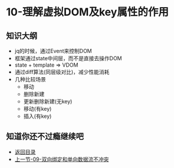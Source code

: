 # 10-理解虚拟DOM及key属性的作用

## 知识大纲

* jq的时候，通过Event来控制DOM
* 框架通过state中间层，而不是直接去操作DOM
* state + template => VDOM
* 通过diff算法(同层级对比)，减少性能消耗
* 几种比较场景
    * 移动
    * 删除新建
    * 更新删除新建(无key)
    * 移动(有key)
    * 插入(有key)

## 知道你还不过瘾继续吧       

* [返回目录](../../README.md)
* [上一节-09-双向绑定和单向数据流不冲突](./09-双向绑定和单向数据流不冲突.md)